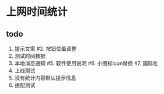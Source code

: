 # 上网时间统计

## todo

1. 提示文案
#2. 按钮位置调整
3. 测试时间数据
4. 本地消息通知
#5. 软件使用说明
#6. 小图标icon替换
#7. 国际化
8. 上线测试
9. 没有统计内容默认提示信息
10. 适配测试
